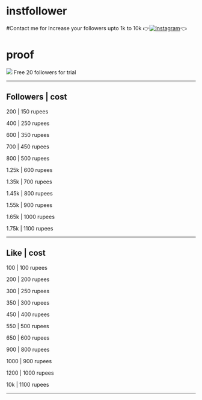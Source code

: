 # instfollower

#Contact me for 
Increase your followers upto 1k to 10k 
👉[![Instagram](https://img.shields.io/badge/INSTAGRAM-FOLLOW-red?style=for-the-badge&logo=instagram)](https://www.instagram.com/shubhamgosainn)👈
# proof 
![ ](https://raw.githubusercontent.com/ShuBhamg0sain/instfollower/main/resources/IMG_20210402_110329.jpg)
Free 20 followers for trial
_________________
Followers | cost
-----------------
200       | 150 rupees

400       | 250 rupees

600       | 350 rupees

700       | 450 rupees

800        | 500 rupees

1.25k      | 600 rupees

1.35k      | 700 rupees

1.45k      | 800 rupees

1.55k      | 900 rupees

1.65k      | 1000 rupees

1.75k      | 1100 rupees

-----------------

Like | cost
-----------------
100      | 100 rupees

200       | 200 rupees

300        | 250 rupees

350        | 300 rupees

450        | 400 rupees

550        | 500 rupees

650       | 600 rupees

900        | 800 rupees

1000       | 900 rupees

1200        | 1000 rupees

10k       | 1100 rupees

-----------------
